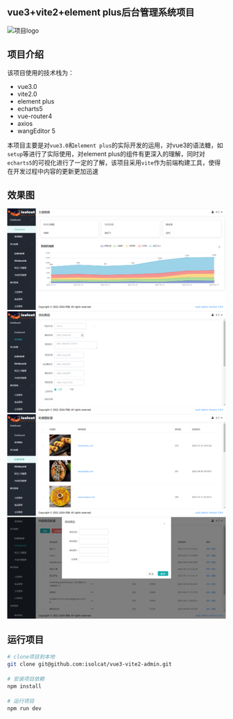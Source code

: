 ## vue3+vite2+element plus后台管理系统项目


![项目logo](https://pic.rmb.bdstatic.com/bjh/7d593d0a8a97845ca2f6e792be993922.png)


## 项目介绍

该项目使用的技术栈为：

- vue3.0
- vite2.0
- element plus
- echarts5
- vue-router4
- axios
- wangEditor 5

本项目主要是对`vue3.0`和`element plus`的实际开发的运用，对vue3的语法糖，如`setup`等进行了实际使用，对element plus的组件有更深入的理解，同时对`echarts5`的可视化进行了一定的了解，该项目采用`vite`作为前端构建工具，使得在开发过程中内容的更新更加迅速

## 效果图

<img src="https://raw.githubusercontent.com/isolcat/images/master/20220703160333.png" style="zoom:50%;" />

<img src="https://raw.githubusercontent.com/isolcat/images/master/20220703160354.png" style="zoom:50%;" />

<img src="https://raw.githubusercontent.com/isolcat/images/master/20220703160549.png" style="zoom:50%;" />

<img src="https://raw.githubusercontent.com/isolcat/images/master/20220703160638.png" style="zoom:50%;" />

## 运行项目

```bash
# clone项目到本地
git clone git@github.com:isolcat/vue3-vite2-admin.git

# 安装项目依赖
npm install

# 运行项目
npm run dev
```

